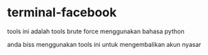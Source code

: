 # terminal-facebook
tools ini adalah tools brute force menggunakan bahasa python

anda biss menggunakan tools ini untuk mengembalikan akun nyasar
